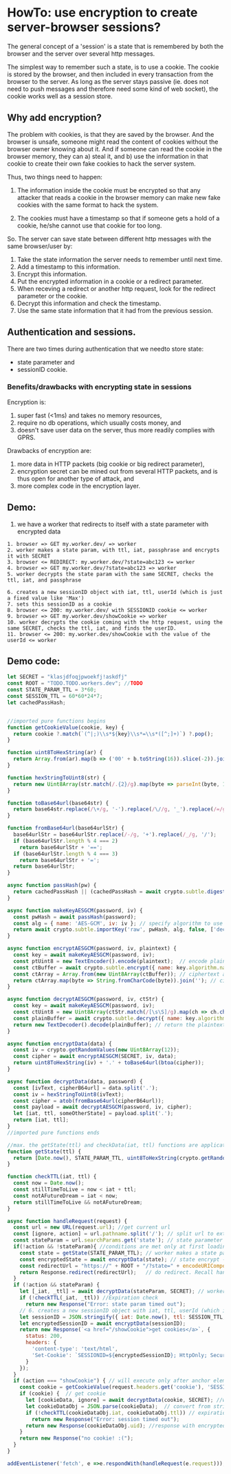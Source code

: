# HowTo: use encryption to create server-browser sessions? 

The general concept of a 'session' is a state that is remembered by both the browser and the server over several http messages.

The simplest way to remember such a state, is to use a cookie. The cookie is stored by the browser, and then included in every transaction from the browser to the server. As long as the server stays passive (ie. does not need to push messages and therefore need some kind of web socket), the cookie works well as a session store.

## Why add encryption?

The problem with cookies, is that they are saved by the browser. And the browser is unsafe, someone might read the content of cookies without the browser owner knowing about it. And if someone can read the cookie in the browser memory, they can a) steal it, and b) use the information in that cookie to create their own fake cookies to hack the server system.
  
Thus, two things need to happen:
1. The information inside the cookie must be encrypted so that any attacker that reads a cookie in the browser memory can make new fake cookies with the same format to hack the system.

2. The cookies must have a timestamp so that if someone gets a hold of a cookie, he/she cannot use that cookie for too long.

So. The server can save state between different http messages with the same browser/user by:
   1. Take the state information the server needs to remember until next time.
   2. Add a timestamp to this information.
   3. Encrypt this information.
   4. Put the encrypted information in a cookie or a redirect parameter.
   5. When receving a redirect or another http request, look for the redirect parameter or the cookie.
   6. Decrypt this information and check the timestamp.
   7. Use the same state information that it had from the previous session.

## Authentication and sessions.

There are two times during authentication that we needto store state:
 * state parameter and
 * sessionID cookie.   

### Benefits/drawbacks with encrypting state in sessions

Encryption is:
1. super fast (<1ms) and takes no memory resources,
2. require no db operations, which usually costs money, and
3. doesn't save user data on the server, thus more readily complies with GPRS.

Drawbacks of encryption are:
1. more data in HTTP packets (big cookie or big redirect parameter),
2. encryption secret can be mined out from several HTTP packets, and is thus open for another type of attack, and
3. more complex code in the encryption layer.

## Demo:

1.  we have a worker that redirects to itself with a state parameter with encrypted data

```
1. browser => GET my.worker.dev/ => worker
2. worker makes a state param, with ttl, iat, passphrase and encrypts it with SECRET
3. browser <= REDIRECT: my.worker.dev/?state=abc123 <= worker
4. browser => GET my.worker.dev/?state=abc123 => worker
5. worker decrypts the state param with the same SECRET, checks the ttl, iat, and passphrase

6. creates a new sessionID object with iat, ttl, userId (which is just a fixed value like 'Max')
7. sets this sessionID as a cookie
8. browser <= 200: my.worker.dev/ with SESSIONID cookie <= worker
9. browser => GET my.worker.dev/showCookie => worker
10. worker decrypts the cookie coming with the http request, using the same SECRET, checks the ttl, iat, and finds the userID.
11. browser <= 200: my.worker.dev/showCookie with the value of the userId <= worker
```

## Demo code:

```javascript
let SECRET = "klasjdfoqjpwoekfj!askdfj"
const ROOT = "TODO.TODO.workers.dev"; //TODO                                        
const STATE_PARAM_TTL = 3*60;
const SESSION_TTL = 60*60*24*7;
let cachedPassHash;


//imported pure functions begins
function getCookieValue(cookie, key) {
  return cookie ?.match(`(^|;)\\s*${key}\\s*=\\s*([^;]+)`) ?.pop();                                          
}

function uint8ToHexString(ar) {
  return Array.from(ar).map(b => ('00' + b.toString(16)).slice(-2)).join('');
}

function hexStringToUint8(str) {
  return new Uint8Array(str.match(/.{2}/g).map(byte => parseInt(byte, 16)));
}

function toBase64url(base64str) {
  return base64str.replace(/\+/g, '-').replace(/\//g, '_').replace(/=/g, '');
}

function fromBase64url(base64urlStr) {
  base64urlStr = base64urlStr.replace(/-/g, '+').replace(/_/g, '/');
  if (base64urlStr.length % 4 === 2)
    return base64urlStr + '==';
  if (base64urlStr.length % 4 === 3)
    return base64urlStr + '=';
  return base64urlStr;
}

async function passHash(pw) {
  return cachedPassHash || (cachedPassHash = await crypto.subtle.digest('SHA-256', new TextEncoder().encode(pw)));
}

async function makeKeyAESGCM(password, iv) {
  const pwHash = await passHash(password);
  const alg = { name: 'AES-GCM', iv: iv }; // specify algorithm to use
  return await crypto.subtle.importKey('raw', pwHash, alg, false, ['decrypt', 'encrypt']);  // use pw to generate key
}

async function encryptAESGCM(password, iv, plaintext) {
  const key = await makeKeyAESGCM(password, iv);
  const ptUint8 = new TextEncoder().encode(plaintext);  // encode plaintext as UTF-8
  const ctBuffer = await crypto.subtle.encrypt({ name: key.algorithm.name, iv: iv }, key, ptUint8);  // encrypt plaintext using key
  const ctArray = Array.from(new Uint8Array(ctBuffer)); // ciphertext as byte array
  return ctArray.map(byte => String.fromCharCode(byte)).join(''); // ciphertext as string
}

async function decryptAESGCM(password, iv, ctStr) {
  const key = await makeKeyAESGCM(password, iv);
  const ctUint8 = new Uint8Array(ctStr.match(/[\s\S]/g).map(ch => ch.charCodeAt(0))); // ciphertext as Uint8Array
  const plainBuffer = await crypto.subtle.decrypt({ name: key.algorithm.name, iv: iv }, key, ctUint8); // decrypt ciphertext using key
  return new TextDecoder().decode(plainBuffer); // return the plaintext
}

async function encryptData(data) {
  const iv = crypto.getRandomValues(new Uint8Array(12));
  const cipher = await encryptAESGCM(SECRET, iv, data);
  return uint8ToHexString(iv) + '.' + toBase64url(btoa(cipher));
}

async function decryptData(data, password) {
  const [ivText, cipherB64url] = data.split('.');
  const iv = hexStringToUint8(ivText);
  const cipher = atob(fromBase64url(cipherB64url));
  const payload = await decryptAESGCM(password, iv, cipher);
  let [iat, ttl, someOtherState] = payload.split('.');
  return [iat, ttl];
}
//imported pure functions ends

//max. the getState(ttl) and checkData(iat, ttl) functions are application specific, don't mix them in with the list of pure functions.
function getState(ttl) {
  return [Date.now(), STATE_PARAM_TTL, uint8ToHexString(crypto.getRandomValues(new Uint8Array(8)))].join('.');
}

function checkTTL(iat, ttl) {
  const now = Date.now();
  const stillTimeToLive = now < iat + ttl;
  const notAFutureDream = iat < now;
  return stillTimeToLive && notAFutureDream;
}

async function handleRequest(request) {
  const url = new URL(request.url); //get current url
  const [ignore, action] = url.pathname.split('/'); // split url to extract command.
  const stateParam = url.searchParams.get('state'); // state parameter check, appears after redirection and contains an encrypted status value.
  if(!action && !stateParam){ //conditions are met only at first loading.
    const state = getState(STATE_PARAM_TTL); // worker makes a state param, with ttl, iat, passphrase and encrypts it with SECRET.
    const encryptedState = await encryptData(state); // state encrypt - (convert to a string, which contains encrypted iv and data separated by a dot.
    const redirectUrl = "https://" + ROOT + "/?state=" + encodeURIComponent(encryptedState); // make redirect url and set state param with a encrypted state value.
    return Response.redirect(redirectUrl);   // do redirect. Recall handleRequest() but this block of code will not execute
  }
  if (!action && stateParam) { 
    let [_iat, _ttl] = await decryptData(stateParam, SECRET); // worker decrypts the state param with the same SECRET, checks the ttl, iat, and passphrase
    if (!checkTTL(_iat, _ttl)) //Expiration check
      return new Response("Error: state param timed out");
    // 6. creates a new sessionID object with iat, ttl, userId (which is just a fixed value like 'Max')
    let sessionID = JSON.stringify({ iat: Date.now(), ttl: SESSION_TTL, uid: "Max" }); // render anchor element which provide showCookie action when clicked
    let encryptedSessionID = await encryptData(sessionID);
    return new Response(`<a href="/showCookie">get cookies</a>`, {
      status: 200,
      headers: {
        'content-type': 'text/html',
        'Set-Cookie': `SESSIONID=${encryptedSessionID}; HttpOnly; Secure; SameSite=Strict; Path=/; Domain=${ROOT};` //sets this sessionID as a cookie
      }
    });
  }
  if (action === "showCookie") { // will execute only after anchor element click
    const cookie = getCookieValue(request.headers.get('cookie'), 'SESSIONID'); 
    if (cookie) {  // get cookie
      let [cookieData, ignore] = await decryptData(cookie, SECRET); //worker decrypts the cookie coming with the http request, using the same SECRET, checks the ttl, iat, and finds the uid.
      let cookieDataObj = JSON.parse(cookieData);  // convert from string into object
      if (!checkTTL(cookieDataObj.iat, cookieDataObj.ttl)) // expiration check
        return new Response("Error: session timed out");
      return new Response(cookieDataObj.uid); //response with encrypted cookie value
    }
    return new Response("no cookie! :(");
  }
}

addEventListener('fetch', e =>e.respondWith(handleRequest(e.request)));
```
